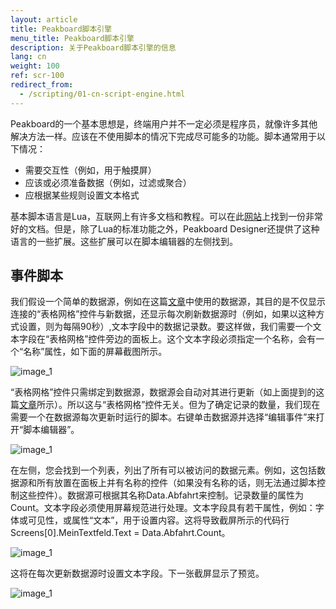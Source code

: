 ```yaml
---
layout: article
title: Peakboard脚本引擎
menu_title: Peakboard脚本引擎
description: 关于Peakboard脚本引擎的信息
lang: cn
weight: 100
ref: scr-100
redirect_from:
  - /scripting/01-cn-script-engine.html
---
```

Peakboard的一个基本思想是，终端用户并不一定必须是程序员，就像许多其他解决方法一样。应该在不使用脚本的情况下完成尽可能多的功能。脚本通常用于以下情况：

* 需要交互性（例如，用于触摸屏）
* 应该或必须准备数据（例如，过滤或聚合）
* 应根据某些规则设置文本格式

基本脚本语言是Lua，互联网上有许多文档和教程。可以在此[网站](https://www.lua.org/docs.html)上找到一份非常好的文档。但是，除了Lua的标准功能之外，Peakboard Designer还提供了这种语言的一些扩展。这些扩展可以在脚本编辑器的左侧找到。


## 事件脚本

我们假设一个简单的数据源，例如在这篇[文章](/tutorials/03-cn-xml-data.html)中使用的数据源，其目的是不仅显示连接的“表格网格”控件与新数据，还显示每次刷新数据源时（例如，如果以这种方式设置，则为每隔90秒）,文本字段中的数据记录数。要这样做，我们需要一个文本字段在“表格网格”控件旁边的面板上。这个文本字段必须指定一个名称，会有一个“名称”属性，如下面的屏幕截图所示。

![image_1](/assets/images/scripting/engine/TutorialScripting01.png)

“表格网格”控件只需绑定到数据源，数据源会自动对其进行更新（如上面提到的这篇[文章](/tutorials/03-cn-xml-data.html)所示）。所以这与“表格网格”控件无关。但为了确定记录的数量，我们现在需要一个在数据源每次更新时运行的脚本。右键单击数据源并选择“编辑事件”来打开“脚本编辑器”。

![image_1](/assets/images/scripting/engine/TutorialScripting02.png)

在左侧，您会找到一个列表，列出了所有可以被访问的数据元素。例如，这包括数据源和所有放置在面板上并有名称的控件（如果没有名称的话，则无法通过脚本控制这些控件）。数据源可根据其名称Data.Abfahrt来控制。记录数量的属性为Count。文本字段必须使用屏幕规范进行处理。文本字段具有若干属性，例如：字体或可见性，或属性“文本”，用于设置内容。这将导致截屏所示的代码行Screens[0].MeinTextfeld.Text = Data.Abfahrt.Count。

![image_1](/assets/images/scripting/engine/TutorialScripting03.png)

这将在每次更新数据源时设置文本字段。下一张截屏显示了预览。

![image_1](/assets/images/scripting/engine/TutorialScripting04.png)
